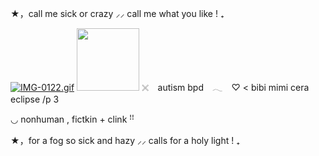 ★，call me sick or crazy ⸝⸝ call me what you like ! ₊

[![IMG-0122.gif](https://i.postimg.cc/bJTgpLVg/IMG-0122.gif)](https://postimg.cc/phmzBQH5)
<img src="https://i.postimg.cc/bJTgpLVg/IMG-0122.gif)](https://postimg.cc/phmzBQH5" width="100" height="100"/>
𓏴⠀  autism bpd　𓂃⠀
♡ < bibi mimi cera eclipse /p 3

◡  nonhuman , fictkin + clink ꜝꜝ




★，for a fog so sick and hazy ⸝⸝ calls for a holy light  ! ₊
<!--
**roughhousesmp/roughhousesmp** is a ✨ _special_ ✨ repository because its `README.md` (this file) appears on your GitHub profile.

Here are some ideas to get you started:

- 🔭 I’m currently working on ...
- 🌱 I’m currently learning ...
- 👯 I’m looking to collaborate on ...
- 🤔 I’m looking for help with ...
- 💬 Ask me about ...
- 📫 How to reach me: ...
- 😄 Pronouns: ...
- ⚡ Fun fact: ...
-->
